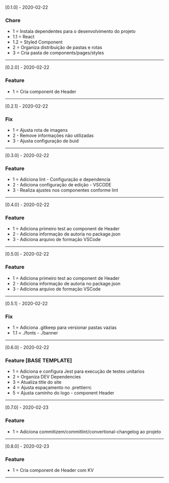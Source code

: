 [0.1.0] - 2020-02-22 
### Chore
- 1 = Instala dependentes para o desenvolvimento do projeto
- 1.1 = React
- 1.2 = Styled Component
- 2 = Organiza distribuição de pastas e rotas 
- 3 = Cria pasta de components/pages/styles
---
[0.2.0] - 2020-02-22 
### Feature
- 1 = Cria component de Header
---
[0.2.1] - 2020-02-22 
### Fix
- 1 = Ajusta rota de imagens
- 2 - Remove informações não utilizadas
- 3 - Ajusta configuração de buid
---
[0.3.0] - 2020-02-22 
### Feature
- 1 = Adiciona lint - Configuração e dependencia
- 2 - Adiciona configuração de edição - VSCODE 
- 3 - Realiza ajustes nos componentes conforme lint
---
[0.4.0] - 2020-02-22 
### Feature
- 1 = Adiciona primeiro test ao component de Header
- 2 - Adiciona informação de autoria no package.json
- 3 - Adiciona arquivo de formação VSCode
---
[0.5.0] - 2020-02-22 
### Feature
- 1 = Adiciona primeiro test ao component de Header
- 2 - Adiciona informação de autoria no package.json
- 3 - Adiciona arquivo de formação VSCode
---
[0.5.1] - 2020-02-22 
### Fix
- 1 = Adiciona .gitkeep para versionar pastas vazias
- 1.1 = ./fonts - ./banner 
---
[0.6.0] - 2020-02-22 
### Feature **[BASE TEMPLATE]**
- 1 = Adiciona e configura Jest para execução de testes unitarios 
- 2 = Organiza DEV Dependencies
- 3 = Atualiza title do site
- 4 = Ajusta espaçamento no .prettierrc
- 5 = Ajusta caminho do logo - component Header
---
[0.7.0] - 2020-02-23 
### Feature 
- 1 = Adiciona commitizem/commitlint/convertional-changelog ao projeto
---
[0.8.0] - 2020-02-23 
### Feature 
- 1 = Cria component de Header com KV
---